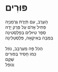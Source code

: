 # פּוּרִים

הָעֶרֶב, עִם תַּיֶּרֶת גֶּרְמַנְיָה\
פְּתִיל אָדֹם עַל פֶּרֶק יָדָהּ\
סֵפֶר טִיּוּלִים בֵּפָלַסְטִינָה\
בַּמְבָּה בְּאִיקֵאָה, פְּלַסְטֵלִינָה\
\
הַכֹּל פֶּה מְעֻרְבָּב, נוֹזֵל\
כְּמוֹ חָסִיד בְּפוּרִים\
שֶׁקָּם\
וְנוֹפֵל
